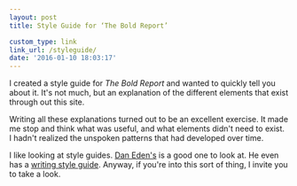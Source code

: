 ```yaml
---
layout: post
title: Style Guide for ‘The Bold Report’

custom_type: link
link_url: /styleguide/
date: '2016-01-10 18:03:17'
---
```


I created a style guide for *The Bold Report* and wanted to quickly tell you about it. It's not much, but an explanation of the different elements that exist through out this site. 

Writing all these explanations turned out to be an excellent exercise. It made me stop and think what was useful, and what elements didn't need to exist. I hadn't realized the unspoken patterns that had developed over time.

I like looking at style guides. [Dan Eden's](https://daneden.me/styleguide/) is a good one to look at. He even has a [writing style guide](https://daneden.me/styleguide/writing/). Anyway, if you're into this sort of thing, I invite you to take a look.

